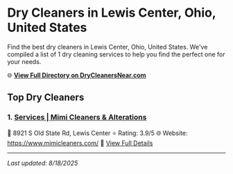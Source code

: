# Dry Cleaners in Lewis Center, Ohio, United States

Find the best dry cleaners in Lewis Center, Ohio, United States. We've compiled a list of 1 dry cleaning services to help you find the perfect one for your needs.

🌐 **[View Full Directory on DryCleanersNear.com](https://drycleanersnear.com/city/US/Ohio/Lewis%20Center)**

## Top Dry Cleaners

### 1. [Services | Mimi Cleaners &amp; Alterations](https://drycleanersnear.com/dryCleaner/689aa0be2abe37ea0a6567a2/services-mimi-cleaners-amp-alterations)
📍 8921 S Old State Rd, Lewis Center
⭐ Rating: 3.9/5
🌐 Website: https://www.mimicleaners.com/
🔗 [View Full Details](https://drycleanersnear.com/dryCleaner/689aa0be2abe37ea0a6567a2/services-mimi-cleaners-amp-alterations)


---

*Last updated: 8/18/2025*
